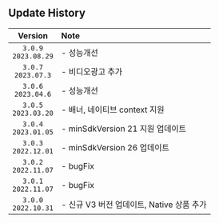 ## Update History

|          Version           | Note                          
|:--------------------------:|:------------------------------|
| `3.0.9` <br/> `2023.08.29` | - 성능개선                    | 
| `3.0.7` <br/> `2023.07.3`  | - 비디오광고 추가                    | 
| `3.0.6` <br/> `2023.04.6`  | - 성능개선                        | 
| `3.0.5` <br/> `2023.03.20` | - 배너, 네이티브 context 지원         | 
| `3.0.4` <br/> `2023.01.05` | - minSdkVersion 21 지원 업데이트    | 
| `3.0.3` <br/> `2022.12.01` | - minSdkVersion 26 업데이트       | 
| `3.0.2` <br/> `2022.11.07` | - bugFix                      | 
| `3.0.1` <br/> `2022.11.07` | - bugFix                      | 
| `3.0.0` <br/> `2022.10.31` | - 신규 V3 버전 업데이트, Native 상품 추가 | 

